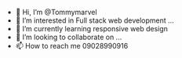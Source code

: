 - 👋 Hi, I’m @Tommymarvel
- 👀 I’m interested in Full stack web development ...
- 🌱 I’m currently learning responsive web design
- 💞️ I’m looking to collaborate on ...
- 📫 How to reach me 09028990916

<!---
Tommymarvel/Tommymarvel is a ✨ special ✨ repository because its `README.md` (this file) appears on your GitHub profile.
You can click the Preview link to take a look at your changes.
--->

